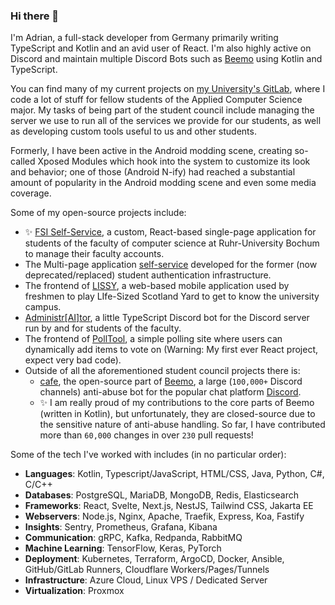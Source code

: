 ### Hi there 👋

I'm Adrian, a full-stack developer from Germany primarily writing TypeScript and Kotlin and an avid user of React. I'm also highly active on Discord and maintain multiple Discord Bots such as [Beemo](https://beemo.gg/) using Kotlin and TypeScript.

You can find many of my current projects on [my University's GitLab](https://gitlab.ruhr-uni-bochum.de/__), where I code a lot of stuff for fellow students of the Applied Computer Science major. My tasks of being part of the student council include managing the server we use to run all of the services we provide for our students, as well as developing custom tools useful to us and other students.

Formerly, I have been active in the Android modding scene, creating so-called Xposed Modules which hook into the system to customize its look and behavior; one of those (Android N-ify) had reached a substantial amount of popularity in the Android modding scene and even some media coverage.

Some of my open-source projects include:

- ✨ [FSI Self-Service](https://gitlab.ruhr-uni-bochum.de/fsi/idm/self-service-frontend), a custom, React-based single-page application for students of the faculty of computer science at Ruhr-University Bochum to manage their faculty accounts.
- The Multi-page application [self-service](https://gitlab.ruhr-uni-bochum.de/fs-ai/fsr/src/user-self-service) developed for the former (now deprecated/replaced) student authentication infrastructure.
- The frontend of [LISSY](https://gitlab.ruhr-uni-bochum.de/fs-ai/fsr/src/lissy/frontend), a web-based mobile application used by freshmen to play LIfe-Sized Scotland Yard to get to know the university campus.
- [Administr\[AI\]tor](https://gitlab.ruhr-uni-bochum.de/fs-ai/fsr/src/administraitor), a little TypeScript Discord bot for the Discord server run by and for students of the faculty.
- The frontend of [PollTool](https://gitlab.ruhr-uni-bochum.de/fs-ai/fsr/src/polltool/polltool-v2/-/tree/master/frontend/polltool), a simple polling site where users can dynamically add items to vote on (Warning: My first ever React project, expect very bad code).
- Outside of all the aforementioned student council projects there is:
  - [cafe](https://github.com/beemobot/cafe), the open-source part of [Beemo](https://beemo.gg/), a large (`100,000+` Discord channels) anti-abuse bot for the popular chat platform [Discord](https://discord.com/).
  - ✨ I am really proud of my contributions to the core parts of Beemo (written in Kotlin), but unfortunately, they are closed-source due to the sensitive nature of anti-abuse handling. So far, I have contributed more than `60,000` changes in over `230` pull requests!

Some of the tech I've worked with includes (in no particular order):
- **Languages**: Kotlin, Typescript/JavaScript, HTML/CSS, Java, Python, C#, C/C++
- **Databases**: PostgreSQL, MariaDB, MongoDB, Redis, Elasticsearch
- **Frameworks**: React, Svelte, Next.js, NestJS, Tailwind CSS, Jakarta EE
- **Webservers**: Node.js, Nginx, Apache, Traefik, Express, Koa, Fastify
- **Insights**: Sentry, Prometheus, Grafana, Kibana
- **Communication**: gRPC, Kafka, Redpanda, RabbitMQ
- **Machine Learning**: TensorFlow, Keras, PyTorch
- **Deployment**: Kubernetes, Terraform, ArgoCD, Docker, Ansible, GitHub/GitLab Runners, Cloudflare Workers/Pages/Tunnels
- **Infrastructure**: Azure Cloud, Linux VPS / Dedicated Server
- **Virtualization**: Proxmox
